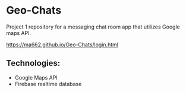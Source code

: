 # Geo-Chats
Project 1 repository for a messaging chat room app that utilizes Google maps API.

https://ma662.github.io/Geo-Chats/login.html

## Technologies:
- Google Maps API
- Firebase realtime database
